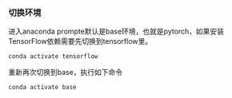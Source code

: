 ### 切换环境
进入anaconda prompte默认是base环境，也就是pytorch，如果安装TensorFlow依赖需要先切换到tensorflow里。

`conda activate tensorflow`

重新再次切换到base，执行如下命令

`conda activate base`